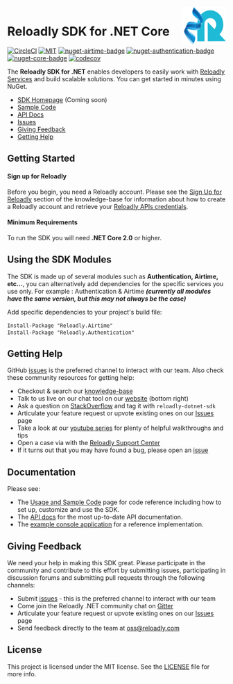 <img src="icon.png" width="100" height="88" align="right" alt="reloadly-dotnet-icon"/>

# Reloadly SDK for .NET Core

[![CircleCI][circle-ci-badge]][circle-ci-url]
[![MIT][mit-badge]][mit-url]
[![nuget-airtime-badge]][nuget-airtime-url]
[![nuget-authentication-badge]][nuget-authentication-url]
[![nuget-core-badge]][nuget-core-url]
[![codecov](https://codecov.io/gh/Reloadly/reloadly-sdk-.NET/branch/main/graph/badge.svg?token=M6750A3FJX)](https://codecov.io/gh/Reloadly/reloadly-sdk-.NET)

The **Reloadly SDK for .NET** enables developers to easily work with [Reloadly Services][reloadly-main-site]
and build scalable solutions. You can get started in minutes using NuGet.

* [SDK Homepage][sdk-website] (Coming soon)
* [Sample Code][sample-code]
* [API Docs][docs-api]
* [Issues][sdk-issues]
* [Giving Feedback](#giving-feedback)
* [Getting Help](#getting-help)

## Getting Started

#### Sign up for Reloadly

Before you begin, you need a Reloadly account. Please see the [Sign Up for Reloadly][reloadly-signup-help] section of
the knowledge-base for information about how to create a Reloadly account and retrieve
your [Reloadly APIs credentials][api-credentials-help].

#### Minimum Requirements

To run the SDK you will need **.NET Core 2.0** or higher.

## Using the SDK Modules

The SDK is made up of several modules such as **Authentication, Airtime, etc...**, you can alternatively add
dependencies for the specific services you use only. For example : Authentication & Airtime
***(currently all modules have the same version, but this may not always be the case)***

Add specific dependencies to your project's build file:

```
Install-Package "Reloadly.Airtime"
Install-Package "Reloadly.Authentication"
```

## Getting Help

GitHub [issues][sdk-issues] is the preferred channel to interact with our team. Also check these community resources for
getting help:

* Checkout & search our [knowledge-base][reloadly-knowledge-base]
* Talk to us live on our chat tool on our [website][reloadly-main-site] (bottom right)
* Ask a question on [StackOverflow][stack-overflow] and tag it with `reloadly-dotnet-sdk`
* Articulate your feature request or upvote existing ones on our [Issues][features] page
* Take a look at our [youtube series][youtube-series] for plenty of helpful walkthroughs and tips
* Open a case via with the [Reloadly Support Center][support-center]
* If it turns out that you may have found a bug, please open an [issue][sdk-issues]

## Documentation

Please see:

- The [Usage and Sample Code](SAMPLE-CODE) page for code reference including how to set up, customize and use the SDK.
- The [API docs][api-docs] for the most up-to-date API documentation.
- The [example console application](Reloadly.Console.Example/README) for a reference implementation.

## Giving Feedback

We need your help in making this SDK great. Please participate in the community and contribute to this effort by
submitting issues, participating in discussion forums and submitting pull requests through the following channels:

* Submit [issues][sdk-issues] - this is the preferred channel to interact with our team
* Come join the Reloadly .NET community chat on [Gitter][gitter]
* Articulate your feature request or upvote existing ones on our [Issues][features] page
* Send feedback directly to the team at oss@reloadly.com

## License

This project is licensed under the MIT license. See the [LICENSE](LICENSE) file for more info.

[reloadly-main-site]: https://www.reloadly.com/

[sdk-website]: https://sdk.reloadly.com/dotnet

[reloadly-signup-help]: https://faq.reloadly.com/en/articles/2307724-how-do-i-register-for-my-free-account

[api-credentials-help]: https://faq.reloadly.com/en/articles/3519543-locating-your-api-credentials

[sdk-issues]: https://github.com/Reloadly/reloadly-sdk-.NET/issues

[sdk-license]: http://www.reloadly.com/software/apache2.0/

[gitter]: https://gitter.im/reloadly/reloadly-sdk-dotnet

[sample-code]: https://github.com/Reloadly/reloadly-sdk-.NET/blob/main/SAMPLE-CODE.md

[docs-api]: https://developers.reloadly.com

[features]: https://github.com/reloadly/reloadly-sdk-.NET/issues?q=is%3Aopen+is%3Aissue+label%3A%22feature-request%22

[api-docs]: https://developers.reloadly.com

[dotnetdoc]: https://reloadly.dev/reloadly-dotnet

[mit-badge]: http://img.shields.io/:license-mit-blue.svg?style=flat

[mit-url]: https://github.com/reloadly/reloadly-sdk-dotnet/raw/main/LICENSE

[maven-badge]: https://img.shields.io/maven-central/v/software.reloadly/reloadly-dotnet/reloadly.svg

[maven-url]: https://search.maven.org/search?q=g:software.reloadly

[circle-ci-badge]: https://circleci.com/gh/Reloadly/reloadly-sdk-.NET.svg?style=svg&circle-token=c127c399c38db62c8fd53c085a6b932b2ecf1e4a

[circle-ci-url]: https://circleci.com/gh/Reloadly/reloadly-sdk-.NET/tree/main

[codecov-badge]: https://codecov.io/gh/reloadly/reloadly-sdk-dotnet/branch/main/graph/badge.svg?token=8U89VKQ2BF

[codecov-url]: https://app.codecov.io/gh/reloadly/reloadly-sdk-dotnet

[youtube-series]: https://www.youtube.com/watch?v=TbXC4Ic8x30&t=141s&ab_channel=Reloadly

[reloadly-knowledge-base]: https://faq.reloadly.com

[stack-overflow]: http://stackoverflow.com/questions/tagged/reloadly-reloadly-sdk

[support-center]: https://faq.reloadly.com/en/articles/3423196-contacting-support

[nuget-airtime-badge]: https://img.shields.io/nuget/v/Reloadly.Airtime?label=Reloadly.Airtime

[nuget-airtime-url]: https://www.nuget.org/packages/Reloadly.Airtime

[nuget-authentication-badge]: https://img.shields.io/nuget/v/Reloadly.Authentication?label=Reloadly.Authentication

[nuget-authentication-url]: https://www.nuget.org/packages/Reloadly.Authentication

[nuget-core-badge]: https://img.shields.io/nuget/v/Reloadly.Core?label=Reloadly.Core

[nuget-core-url]: https://www.nuget.org/packages/Reloadly.Core




